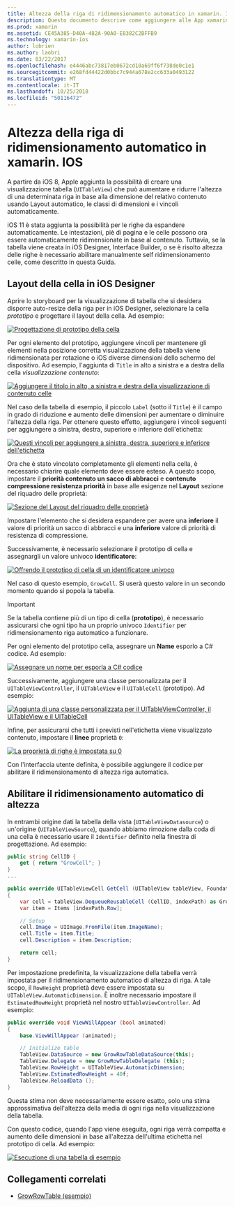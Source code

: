 ```yaml
---
title: Altezza della riga di ridimensionamento automatico in xamarin. IOS
description: Questo documento descrive come aggiungere alle App xamarin. IOS tabella Visualizza righe la cui altezza delle righe varia in base al contenuto. Viene descritto il layout di cella in iOS Designer e altezza consentendo il ridimensionamento automatico.
ms.prod: xamarin
ms.assetid: CE45A385-D40A-482A-90A0-E8382C2BFFB9
ms.technology: xamarin-ios
author: lobrien
ms.author: laobri
ms.date: 03/22/2017
ms.openlocfilehash: e4446abc73817eb0672cd10a69ff6f738de0c1e1
ms.sourcegitcommit: e268fd44422d0bbc7c944a678e2cc633a0493122
ms.translationtype: MT
ms.contentlocale: it-IT
ms.lasthandoff: 10/25/2018
ms.locfileid: "50116472"
---
```

# <a name="auto-sizing-row-height-in-xamarinios"></a>Altezza della riga di ridimensionamento automatico in xamarin. IOS

A partire da iOS 8, Apple aggiunta la possibilità di creare una visualizzazione tabella (`UITableView`) che può aumentare e ridurre l'altezza di una determinata riga in base alla dimensione del relativo contenuto usando Layout automatico, le classi di dimensioni e i vincoli automaticamente.

iOS 11 è stata aggiunta la possibilità per le righe da espandere automaticamente. Le intestazioni, piè di pagina e le celle possono ora essere automaticamente ridimensionate in base al contenuto. Tuttavia, se la tabella viene creata in iOS Designer, Interface Builder, o se è risolto altezza delle righe è necessario abilitare manualmente self ridimensionamento celle, come descritto in questa Guida.

## <a name="cell-layout-in-the-ios-designer"></a>Layout della cella in iOS Designer

Aprire lo storyboard per la visualizzazione di tabella che si desidera disporre auto-resize della riga per in iOS Designer, selezionare la cella *prototipo* e progettare il layout della cella. Ad esempio:

[![](autosizing-row-height-images/table01.png "Progettazione di prototipo della cella")](autosizing-row-height-images/table01.png#lightbox)

Per ogni elemento del prototipo, aggiungere vincoli per mantenere gli elementi nella posizione corretta visualizzazione della tabella viene ridimensionata per rotazione o iOS diverse dimensioni dello schermo del dispositivo. Ad esempio, l'aggiunta di `Title` in alto a sinistra e a destra della cella *visualizzazione contenuto*:

[![](autosizing-row-height-images/table02.png "Aggiungere il titolo in alto, a sinistra e destra della visualizzazione di contenuto celle")](autosizing-row-height-images/table02.png#lightbox)

Nel caso della tabella di esempio, il piccolo `Label` (sotto il `Title`) è il campo in grado di riduzione e aumento delle dimensioni per aumentare o diminuire l'altezza della riga. Per ottenere questo effetto, aggiungere i vincoli seguenti per aggiungere a sinistra, destra, superiore e inferiore dell'etichetta:

[![](autosizing-row-height-images/table03.png "Questi vincoli per aggiungere a sinistra, destra, superiore e inferiore dell'etichetta")](autosizing-row-height-images/table03.png#lightbox)

Ora che è stato vincolato completamente gli elementi nella cella, è necessario chiarire quale elemento deve essere esteso. A questo scopo, impostare il **priorità contenuto un sacco di abbracci** e **contenuto compressione resistenza priorità** in base alle esigenze nel **Layout** sezione del riquadro delle proprietà:

[![](autosizing-row-height-images/table03a.png "Sezione del Layout del riquadro delle proprietà")](autosizing-row-height-images/table03a.png#lightbox)

Impostare l'elemento che si desidera espandere per avere una **inferiore** il valore di priorità un sacco di abbracci e una **inferiore** valore di priorità di resistenza di compressione.

Successivamente, è necessario selezionare il prototipo di cella e assegnargli un valore univoco **identificatore**:

[![](autosizing-row-height-images/table04.png "Offrendo il prototipo di cella di un identificatore univoco")](autosizing-row-height-images/table04.png#lightbox)

Nel caso di questo esempio, `GrowCell`. Si userà questo valore in un secondo momento quando si popola la tabella.

> [!IMPORTANT]
> Se la tabella contiene più di un tipo di cella (**prototipo**), è necessario assicurarsi che ogni tipo ha un proprio univoco `Identifier` per ridimensionamento riga automatico a funzionare.

Per ogni elemento del prototipo cella, assegnare un **Name** esporlo a C# codice. Ad esempio:

[![](autosizing-row-height-images/table05.png "Assegnare un nome per esporla a C# codice")](autosizing-row-height-images/table05.png#lightbox)

Successivamente, aggiungere una classe personalizzata per il `UITableViewController`, il `UITableView` e il `UITableCell` (prototipo). Ad esempio: 

[![](autosizing-row-height-images/table06.png "Aggiunta di una classe personalizzata per il UITableViewController, il UITableView e il UITableCell")](autosizing-row-height-images/table06.png#lightbox)

Infine, per assicurarsi che tutti i previsti nell'etichetta viene visualizzato contenuto, impostare il **linee** proprietà `0`:

[![](autosizing-row-height-images/table06.png "La proprietà di righe è impostata su 0")](autosizing-row-height-images/table06a.png#lightbox)

Con l'interfaccia utente definita, è possibile aggiungere il codice per abilitare il ridimensionamento di altezza riga automatica.

## <a name="enabling-auto-resizing-height"></a>Abilitare il ridimensionamento automatico di altezza

In entrambi origine dati la tabella della vista (`UITableViewDatasource`) o un'origine (`UITableViewSource`), quando abbiamo rimozione dalla coda di una cella è necessario usare il `Identifier` definito nella finestra di progettazione. Ad esempio:

```csharp
public string CellID {
    get { return "GrowCell"; }
}
...

public override UITableViewCell GetCell (UITableView tableView, Foundation.NSIndexPath indexPath)
{
    var cell = tableView.DequeueReusableCell (CellID, indexPath) as GrowRowTableCell;
    var item = Items [indexPath.Row];

    // Setup
    cell.Image = UIImage.FromFile(item.ImageName);
    cell.Title = item.Title;
    cell.Description = item.Description;

    return cell;
}
```

Per impostazione predefinita, la visualizzazione della tabella verrà impostata per il ridimensionamento automatico di altezza di riga. A tale scopo, il `RowHeight` proprietà deve essere impostata su `UITableView.AutomaticDimension`. È inoltre necessario impostare il `EstimatedRowHeight` proprietà nel nostro `UITableViewController`. Ad esempio:

```csharp
public override void ViewWillAppear (bool animated)
{
    base.ViewWillAppear (animated);

    // Initialize table
    TableView.DataSource = new GrowRowTableDataSource(this);
    TableView.Delegate = new GrowRowTableDelegate (this);
    TableView.RowHeight = UITableView.AutomaticDimension;
    TableView.EstimatedRowHeight = 40f;
    TableView.ReloadData ();
}
```

Questa stima non deve necessariamente essere esatto, solo una stima approssimativa dell'altezza della media di ogni riga nella visualizzazione della tabella.

Con questo codice, quando l'app viene eseguita, ogni riga verrà compatta e aumento delle dimensioni in base all'altezza dell'ultima etichetta nel prototipo di cella. Ad esempio:

[![](autosizing-row-height-images/table07.png "Esecuzione di una tabella di esempio")](autosizing-row-height-images/table07.png#lightbox)


## <a name="related-links"></a>Collegamenti correlati

- [GrowRowTable (esempio)](https://developer.xamarin.com/samples/monotouch/GrowRowTable/)
